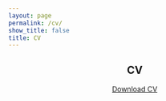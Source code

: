 ```yaml
---
layout: page
permalink: /cv/
show_title: false
title: CV
---
```

<center><h2>CV</h2></center>

[<center> Download CV </center>](../assets/attachments/David_CV_NoAddress.pdf)

<object data="../assets/attachments/David_CV_NoAddress.pdf" width="100%" height="1000" type="application/pdf"></object>

